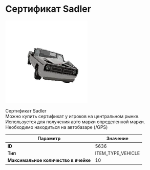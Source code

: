 # Сертификат Sadler

![Item Image](../img/5636.webp?raw=true)

Сертификат Sadler<br>Можно купить сертификат у игроков на центральном рынке.<br>Используется для получения авто марки определенной марки.<br>Необходимо находиться на автобазаре (/GPS)


| Параметр | Значение |
|----------|----------|
| **ID** | 5636 |
| **Тип** | ITEM_TYPE_VEHICLE |
| **Максимальное количество в ячейке** | 10 |

